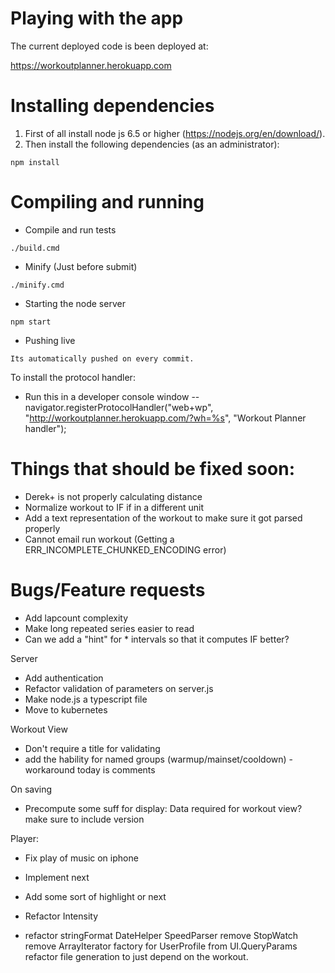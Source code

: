 # Playing with the app

The current deployed code is been deployed at:

https://workoutplanner.herokuapp.com

# Installing dependencies

1. First of all install node js 6.5 or higher (https://nodejs.org/en/download/).
2. Then install the following dependencies (as an administrator):

```
npm install
```

# Compiling and running

* Compile and run tests

```
./build.cmd
```

* Minify (Just before submit)

```
./minify.cmd
```

* Starting the node server

```
npm start
```

* Pushing live

```
Its automatically pushed on every commit.
```

To install the protocol handler:
- Run this in a developer console window 
-- navigator.registerProtocolHandler("web+wp", "http://workoutplanner.herokuapp.com/?wh=%s", "Workout Planner handler");

# Things that should be fixed soon:
- Derek+ is not properly calculating distance
- Normalize workout to IF if in a different unit
- Add a text representation of the workout to make sure it got parsed properly
- Cannot email run workout (Getting a ERR_INCOMPLETE_CHUNKED_ENCODING error)

# Bugs/Feature requests
- Add lapcount complexity
- Make long repeated series easier to read
- Can we add a "hint" for * intervals so that it computes IF better?

Server
* Add authentication
* Refactor validation of parameters on server.js
* Make node.js a typescript file
* Move to kubernetes

Workout View
* Don't require a title for validating
* add the hability for named groups (warmup/mainset/cooldown) - workaround today is comments

On saving
* Precompute some suff for display: Data required for workout view? make sure to include version

Player:
* Fix play of music on iphone
* Implement next
* Add some sort of highlight or next

* Refactor Intensity
* refactor
        stringFormat
        DateHelper
        SpeedParser
        remove StopWatch
        remove ArrayIterator
        factory for UserProfile from UI.QueryParams
        refactor file generation to just depend on the workout.

